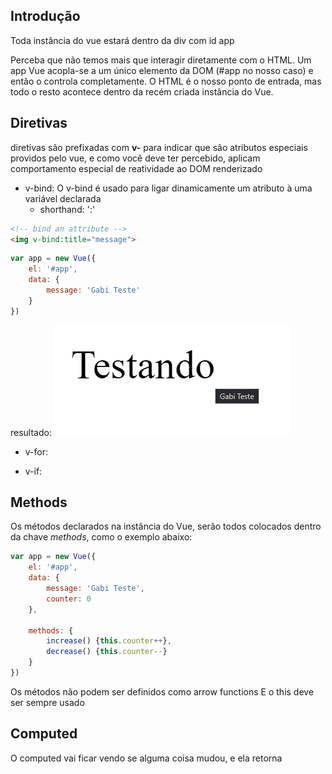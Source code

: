 ## Introdução
Toda instância do vue estará dentro da div com id app

Perceba que não temos mais que interagir diretamente com o HTML. Um app Vue acopla-se a um único elemento da DOM (#app no nosso caso) e então o controla completamente. O HTML é o nosso ponto de entrada, mas todo o resto acontece dentro da recém criada instância do Vue.

## Diretivas
diretivas são prefixadas com **v-** para indicar que são atributos especiais providos pelo vue, e como você deve ter percebido, aplicam comportamento especial de reatividade ao DOM renderizado

* v-bind: O v-bind é usado para ligar dinamicamente um atributo à uma variável declarada
    * shorthand: ':'

```html
<!-- bind an attribute -->
<img v-bind:title="message">
```

```js
var app = new Vue({
    el: '#app', 
    data: { 
        message: 'Gabi Teste'
    }
})
```


resultado:
![alt text](.github/v-bind.png)


* v-for:

* v-if:

## Methods
Os métodos declarados na instância do Vue, serão todos colocados dentro da chave _methods_, como o exemplo abaixo:

```js
var app = new Vue({
    el: '#app', 
    data: {
        message: 'Gabi Teste',
        counter: 0
    },

    methods: {
        increase() {this.counter++},
        decrease() {this.counter--}
    }
})
```

Os métodos não podem ser definidos como arrow functions 
E o this deve ser sempre usado


## Computed
O computed vai ficar vendo se alguma coisa mudou, e ela retorna 